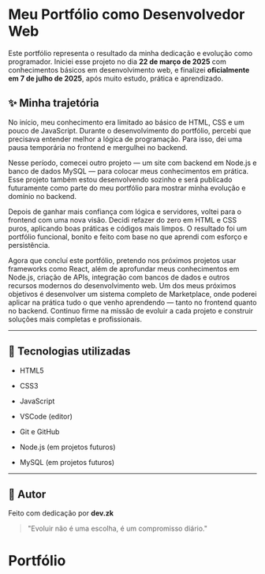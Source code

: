 # Meu Portfólio como Desenvolvedor Web

Este portfólio representa o resultado da minha dedicação e evolução como programador. Iniciei esse projeto no dia **22 de março de 2025** com conhecimentos básicos em desenvolvimento web, e finalizei **oficialmente em 7 de julho de 2025**, após muito estudo, prática e aprendizado.

## ✨ Minha trajetória

No início, meu conhecimento era limitado ao básico de HTML, CSS e um pouco de JavaScript. Durante o desenvolvimento do portfólio, percebi que precisava entender melhor a lógica de programação. Para isso, dei uma pausa temporária no frontend e mergulhei no backend.

Nesse período, comecei outro projeto — um site com backend em Node.js e banco de dados MySQL — para colocar meus conhecimentos em prática. Esse projeto também estou desenvolvendo sozinho e será publicado futuramente como parte do meu portfólio para mostrar minha evolução e domínio no backend.

Depois de ganhar mais confiança com lógica e servidores, voltei para o frontend com uma nova visão. Decidi refazer do zero em HTML e CSS puros, aplicando boas práticas e códigos mais limpos. O resultado foi um portfólio funcional, bonito e feito com base no que aprendi com esforço e persistência.

Agora que concluí este portfólio, pretendo nos próximos projetos usar frameworks como React, além de aprofundar meus conhecimentos em Node.js, criação de APIs, integração com bancos de dados e outros recursos modernos do desenvolvimento web. Um dos meus próximos objetivos é desenvolver um sistema completo de Marketplace, onde poderei aplicar na prática tudo o que venho aprendendo — tanto no frontend quanto no backend. Continuo firme na missão de evoluir a cada projeto e construir soluções mais completas e profissionais.

---

## 🚀 Tecnologias utilizadas

- HTML5
- CSS3
- JavaScript
- VSCode (editor)
- Git e GitHub

- Node.js (em projetos futuros)
- MySQL (em projetos futuros)
---

## 📌 Autor

Feito com dedicação por **dev.zk**

> "Evoluir não é uma escolha, é um compromisso diário."
# Portfólio
